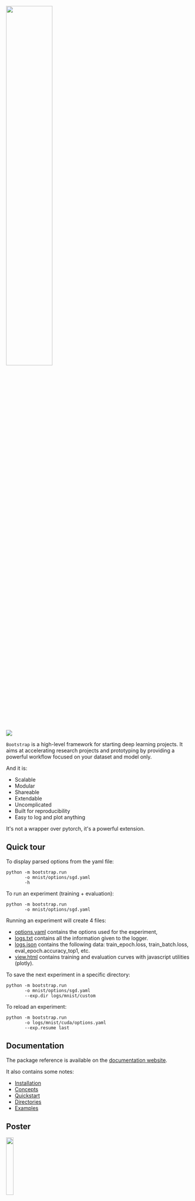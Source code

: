 <a href="http://remicadene.com/bootstrap"><img src="https://github.com/Cadene/bootstrap.pytorch/blob/master/docs/source/_static/img/bootstrap-logo-dark.png" width="50%"/></a>

<a href="https://travis-ci.org/Cadene/bootstrap.pytorch"><img src="https://api.travis-ci.org/Cadene/bootstrap.pytorch.svg?branch=master"/></a>

`Bootstrap` is a high-level framework for starting deep learning projects.
It aims at accelerating research projects and prototyping by providing a powerful workflow focused on your dataset and model only.

And it is:

- Scalable
- Modular
- Shareable
- Extendable
- Uncomplicated
- Built for reproducibility
- Easy to log and plot anything

It's not a wrapper over pytorch, it's a powerful extension.

## Quick tour

To display parsed options from the yaml file:
```
python -m bootstrap.run
       -o mnist/options/sgd.yaml
       -h
```

To run an experiment (training + evaluation):
```
python -m bootstrap.run
       -o mnist/options/sgd.yaml
```

Running an experiment will create 4 files:

- [options.yaml](https://github.com/Cadene/bootstrap.pytorch/blob/master/logs/mnist/sgd/options.yaml) contains the options used for the experiment,
- [logs.txt](https://github.com/Cadene/bootstrap.pytorch/blob/master/logs/mnist/sgd/logs.txt) contains all the information given to the logger.
- [logs.json](https://github.com/Cadene/bootstrap.pytorch/blob/master/logs/mnist/sgd/logs.json) contains the following data: train_epoch.loss, train_batch.loss, eval_epoch.accuracy_top1, etc.
- <a href="http://htmlpreview.github.io/?https://raw.githubusercontent.com/Cadene/bootstrap.pytorch/master/logs/mnist/sgd/view.html">view.html</a> contains training and evaluation curves with javascript utilities (plotly).


To save the next experiment in a specific directory:
```
python -m bootstrap.run
       -o mnist/options/sgd.yaml
       --exp.dir logs/mnist/custom
```

To reload an experiment:
```
python -m bootstrap.run
       -o logs/mnist/cuda/options.yaml
       --exp.resume last
```


## Documentation

The package reference is available on the [documentation website](http://remicadene.com/bootstrap).

It also contains some notes:

- [Installation](http://remicadene.com/bootstrap/#installation)
- [Concepts](http://remicadene.com/bootstrap/concepts.html)
- [Quickstart](http://remicadene.com/bootstrap/quickstart.html)
- [Directories](http://remicadene.com/bootstrap/directories.html)
- [Examples](http://remicadene.com/bootstrap/examples.html)

## Poster

<a href="http://remicadene.com/bootstrap/_static/img/bootstrap_poster.pdf"><img src="http://remicadene.com/bootstrap/_static/img/bootstrap_poster_mini.png" width="20%"/></a>
